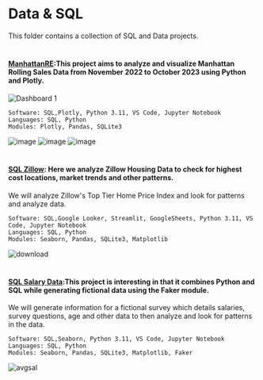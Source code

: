 # Data & SQL


This folder contains a collection of SQL and Data projects. 

#


#### [ManhattanRE](https://github.com/guzmanwolfrank/Data-SQL/tree/main/ManhattanRE):This project aims to analyze and visualize Manhattan Rolling Sales Data from November 2022 to October 2023 using Python and Plotly. 

![Dashboard 1](https://github.com/guzmanwolfrank/Data-SQL/assets/29739578/367558d3-89cc-4c35-82e3-db35fcea76b9)


    Software: SQL,Plotly, Python 3.11, VS Code, Jupyter Notebook
    Languages: SQL, Python
    Modules: Plotly, Pandas, SQLite3

![image](https://github.com/guzmanwolfrank/Data-SQL/blob/main/ManhattanRE/Img/q3.png)
![image](https://github.com/guzmanwolfrank/Data-SQL/blob/main/ManhattanRE/Img/q4.png)
![image](https://github.com/guzmanwolfrank/Data-SQL/blob/main/ManhattanRE/Img/q1.png)

#


#### [SQL Zillow](https://github.com/guzmanwolfrank/SQL/tree/main/SQL%20Zillow): Here we analyze Zillow Housing Data to check for highest cost locations, market trends and other patterns. 

We will analyze Zillow's Top Tier Home Price Index and look for patterns and analyze data.  



    Software: SQL,Google Looker, Streamlit, GoogleSheets, Python 3.11, VS Code, Jupyter Notebook
    Languages: SQL, Python
    Modules: Seaborn, Pandas, SQLite3, Matplotlib

![download](https://github.com/guzmanwolfrank/SQL/assets/29739578/6dbd6c7e-9a7e-4155-b54e-5e6e117f266b)

#

#### [SQL Salary Data](https://github.com/guzmanwolfrank/SQL/tree/main/SQLSalaryData):This project is interesting in that it combines Python and SQL while generating fictional data using the Faker module. 
We will generate information for a fictional survey which details salaries, survey questions, age and other data to then analyze and look for patterns in the data.  





    Software: SQL,Seaborn, Python 3.11, VS Code, Jupyter Notebook
    Languages: SQL, Python
    Modules: Seaborn, Pandas, SQLite3, Matplotlib, Faker




![avgsal](https://github.com/guzmanwolfrank/SQL/assets/29739578/ab03cdfb-4e17-4255-9f6e-6cf590fbe930)
